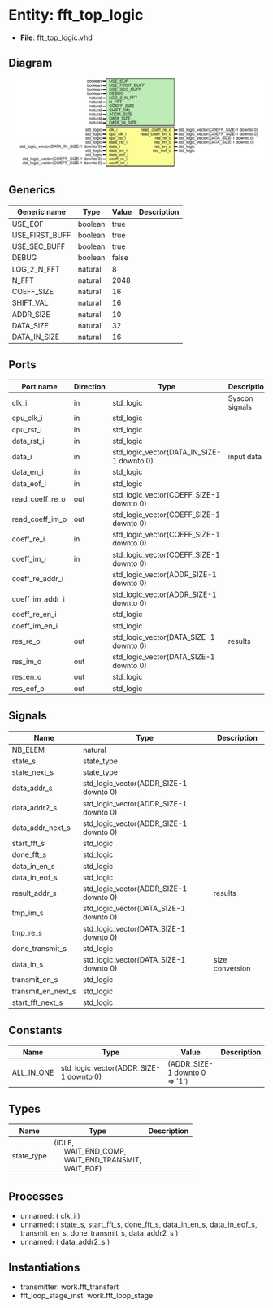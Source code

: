# Entity: fft_top_logic

- **File**: fft_top_logic.vhd
## Diagram

![Diagram](fft_top_logic.svg "Diagram")
## Generics

| Generic name   | Type    | Value | Description |
| -------------- | ------- | ----- | ----------- |
| USE_EOF        | boolean | true  |             |
| USE_FIRST_BUFF | boolean | true  |             |
| USE_SEC_BUFF   | boolean | true  |             |
| DEBUG          | boolean | false |             |
| LOG_2_N_FFT    | natural | 8     |             |
| N_FFT          | natural | 2048  |             |
| COEFF_SIZE     | natural | 16    |             |
| SHIFT_VAL      | natural | 16    |             |
| ADDR_SIZE      | natural | 10    |             |
| DATA_SIZE      | natural | 32    |             |
| DATA_IN_SIZE   | natural | 16    |             |
## Ports

| Port name       | Direction | Type                                      | Description    |
| --------------- | --------- | ----------------------------------------- | -------------- |
| clk_i           | in        | std_logic                                 | Syscon signals |
| cpu_clk_i       | in        | std_logic                                 |                |
| cpu_rst_i       | in        | std_logic                                 |                |
| data_rst_i      | in        | std_logic                                 |                |
| data_i          | in        | std_logic_vector(DATA_IN_SIZE-1 downto 0) | input data     |
| data_en_i       | in        | std_logic                                 |                |
| data_eof_i      | in        | std_logic                                 |                |
| read_coeff_re_o | out       | std_logic_vector(COEFF_SIZE-1 downto 0)   |                |
| read_coeff_im_o | out       | std_logic_vector(COEFF_SIZE-1 downto 0)   |                |
| coeff_re_i      | in        | std_logic_vector(COEFF_SIZE-1 downto 0)   |                |
| coeff_im_i      | in        | std_logic_vector(COEFF_SIZE-1 downto 0)   |                |
| coeff_re_addr_i |           | std_logic_vector(ADDR_SIZE-1 downto 0)    |                |
| coeff_im_addr_i |           | std_logic_vector(ADDR_SIZE-1 downto 0)    |                |
| coeff_re_en_i   |           | std_logic                                 |                |
| coeff_im_en_i   |           | std_logic                                 |                |
| res_re_o        | out       | std_logic_vector(DATA_SIZE-1 downto 0)    | results        |
| res_im_o        | out       | std_logic_vector(DATA_SIZE-1 downto 0)    |                |
| res_en_o        | out       | std_logic                                 |                |
| res_eof_o       | out       | std_logic                                 |                |
## Signals

| Name                | Type                                   | Description     |
| ------------------- | -------------------------------------- | --------------- |
| NB_ELEM             | natural                                |                 |
| state_s             | state_type                             |                 |
|  state_next_s       | state_type                             |                 |
| data_addr_s         | std_logic_vector(ADDR_SIZE-1 downto 0) |                 |
| data_addr2_s        | std_logic_vector(ADDR_SIZE-1 downto 0) |                 |
| data_addr_next_s    | std_logic_vector(ADDR_SIZE-1 downto 0) |                 |
| start_fft_s         | std_logic                              |                 |
|  done_fft_s         | std_logic                              |                 |
| data_in_en_s        | std_logic                              |                 |
| data_in_eof_s       | std_logic                              |                 |
| result_addr_s       | std_logic_vector(ADDR_SIZE-1 downto 0) | results         |
| tmp_im_s            | std_logic_vector(DATA_SIZE-1 downto 0) |                 |
| tmp_re_s            | std_logic_vector(DATA_SIZE-1 downto 0) |                 |
| done_transmit_s     | std_logic                              |                 |
| data_in_s           | std_logic_vector(DATA_SIZE-1 downto 0) | size conversion |
| transmit_en_s       | std_logic                              |                 |
|  transmit_en_next_s | std_logic                              |                 |
| start_fft_next_s    | std_logic                              |                 |
## Constants

| Name       | Type                                   | Value                            | Description |
| ---------- | -------------------------------------- | -------------------------------- | ----------- |
| ALL_IN_ONE | std_logic_vector(ADDR_SIZE-1 downto 0) |  		(ADDR_SIZE-1 downto 0 => '1') |             |
## Types

| Name       | Type                                                                                                                                                            | Description |
| ---------- | --------------------------------------------------------------------------------------------------------------------------------------------------------------- | ----------- |
| state_type | (IDLE,<br><span style="padding-left:20px"> WAIT_END_COMP,<br><span style="padding-left:20px"> WAIT_END_TRANSMIT,<br><span style="padding-left:20px"> WAIT_EOF)  |             |
## Processes
- unnamed: ( clk_i )
- unnamed: ( state_s, start_fft_s, done_fft_s,
		data_in_en_s, data_in_eof_s,
		transmit_en_s, done_transmit_s, data_addr2_s )
- unnamed: ( data_addr2_s )
## Instantiations

- transmitter: work.fft_transfert
- fft_loop_stage_inst: work.fft_loop_stage
